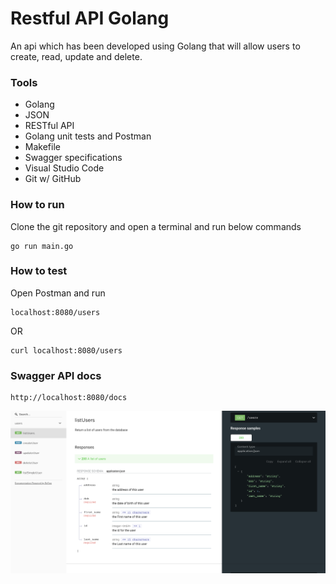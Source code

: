# Restful API Golang

An api which has been developed using Golang that will allow users to create, read, update and delete.

### Tools

- Golang
- JSON
- RESTful API
- Golang unit tests and Postman
- Makefile
- Swagger specifications
- Visual Studio Code
- Git w/ GitHub

### How to run

Clone the git repository and open a terminal and run below commands

```
go run main.go
```

### How to test

Open Postman and run

```
localhost:8080/users
```

OR

```
curl localhost:8080/users
```

### Swagger API docs

    http://localhost:8080/docs

![Screenshot](screenshots/1.png)
